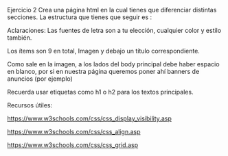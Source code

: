 Ejercicio 2
Crea una página html en la cual tienes que diferenciar distintas secciones. La estructura que tienes que seguir es :





Aclaraciones:
Las fuentes de letra son a tu elección, cualquier color y estilo también.

Los ítems son 9 en total, Imagen y debajo un título correspondiente.

Como sale en la imagen, a los lados del body principal debe haber espacio en blanco, por si en nuestra página queremos poner ahí banners de anuncios (por ejemplo)

Recuerda usar etiquetas como h1 o h2 para los textos principales. 

Recursos útiles: 

https://www.w3schools.com/css/css_display_visibility.asp

https://www.w3schools.com/css/css_align.asp

https://www.w3schools.com/css/css_grid.asp
